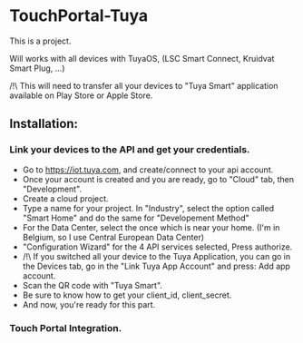 # TouchPortal-Tuya

This is a project.


Will works with all devices with TuyaOS, (LSC Smart Connect, Kruidvat Smart Plug, ...)

/!\ This will need to transfer all your devices to "Tuya Smart" application available on Play Store or Apple Store.


## Installation:

### Link your devices to the API and get your credentials.

-  Go to https://iot.tuya.com, and create/connect to your api account.
-  Once your account is created and you are ready, go to "Cloud" tab, then "Development".
-  Create a cloud project.
-  Type a name for your project. In "Industry", select the option called "Smart Home" and do the same for "Developement Method"
-  For the Data Center, select the once which is near your home. (I'm in Belgium, so I use Central European Data Center)
-  "Configuration Wizard" for the 4 API services selected, Press authorize.
-  /!\ If you switched all your device to the Tuya Application, you can go in the Devices tab, go in the "Link Tuya App Account" and press: Add app account.
-  Scan the QR code with "Tuya Smart".
-  Be sure to know how to get your client_id, client_secret.
-  And now, you're ready for this part.

### Touch Portal Integration.
